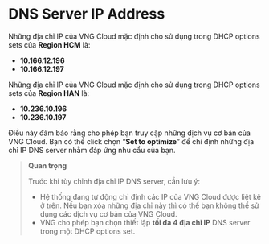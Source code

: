 # DNS Server IP Address

Những địa chỉ IP của VNG Cloud mặc định cho sử dụng trong DHCP options sets của **Region HCM** là:

* ****10.166.12.196**** 
* ****10.166.12.197**** 

Những địa chỉ IP của VNG Cloud mặc định cho sử dụng trong DHCP options sets của **Region HAN** là:

* ****10.236.10.196****
* ****10.236.10.197****

Điều này đảm bảo rằng cho phép bạn truy cập những dịch vụ cơ bản của VNG Cloud. Bạn có thể click chọn “**Set to optimize**” để chỉ định những địa chỉ IP DNS server nhằm đáp ứng nhu cầu của bạn.

> **Quan trọng**
>
> Trước khi tùy chỉnh địa chỉ IP DNS server, cần lưu ý:
>
> * Hệ thống đang tự động chỉ định các IP của VNG Cloud được liệt kê ở trên. Nếu bạn xóa những địa chỉ này thì có thể bạn không thể sử dụng các dịch vụ cơ bản của VNG Cloud.
> * VNG cho phép bạn chọn thiết lập **tối đa 4 địa chỉ IP** DNS server trong một DHCP options set.
